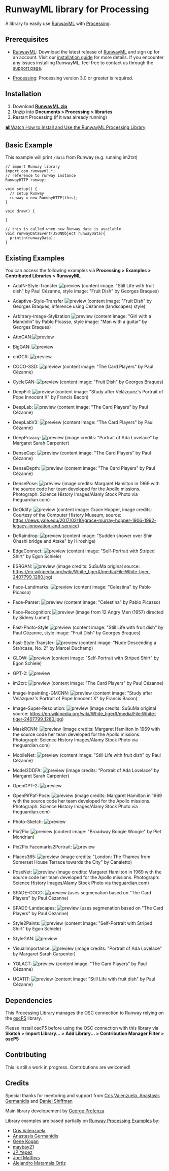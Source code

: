 # RunwayML library for Processing

A library to easily use [RunwayML](https://runwayml.com) with [Processing](https://processing.org/).

## Prerequisites

* [RunwayML](https://runwayml.com/): Download the latest release of [RunwayML](https://runwayml.com/download) and sign up for an account. Visit our [installation guide](https://learn.runwayml.com/#/getting-started/installation) for more details. If you encounter any issues installing RunwayML, feel free to contact us through the [support page](https://support.runwayml.com).

* [Processing](https://processing.org/): Processing version 3.0 or greater is required.

## Installation

1. Download **[RunwayML.zip](https://github.com/runwayml/processing-library/releases/download/latest/RunwayML.zip)**
2. Unzip into **Documents > Processing > libraries**
3. Restart Processing (if it was already running)

[📽 Watch How to Install and Use the RunwayML Processing Library](https://www.youtube.com/watch?v=zGdOKaLOjck&list=PLj598ZXODDO_oWYAiO5c0Ac05IyrPUG8t&index=6&t=0s)

## Basic Example

This example will print `/data` from Runway (e.g. running im2txt)

```processing
// import Runway library
import com.runwayml.*;
// reference to runway instance
RunwayHTTP runway;

void setup() {
  // setup Runway
  runway = new RunwayHTTP(this);
}

void draw() {
  
}

// this is called when new Runway data is available
void runwayDataEvent(JSONObject runwayData){
  println(runwayData);
}
```

## Existing Examples

You can access the following examples via **Processing > Examples > Contributed Libraries > RunwayML**

- AdaIN-Style-Transfer ![preview](assets/examples/ada-in-style-transfer.jpg)
(content image: "Still Life with fruit dish" by Paul Cézanne,
style image: "Fruit Dish" by Georges Braques)
  
- Adaptive-Style-Transfer ![preview](assets/examples/adaptive-style-transfer.jpg)
(content image: "Fruit Dish" by Georges Braques, inference using Cézanne (landscapes) style)  
- Arbitrary-Image-Stylization ![preview](assets/examples/arbitrary-image-stylization.jpg)
(content image: "Girl with a Mandolin" by Pablo Picasso,
style image: "Man with a guitar" by Georges Braques)
  
- AttnGAN:![preview](assets/examples/attn-gan.jpg)
  
- BigGAN: ![preview](assets/examples/big-gan.jpg)

- cnOCR: ![preview](assets/examples/cn-ocr.jpg)

- COCO-SSD: ![preview](assets/examples/coco-ssd.jpg)
(content image: "The Card Players" by Paul Cézanne)

- CycleGAN: ![preview](assets/examples/cycle-gan.jpg)
(content image: "Fruit Dish" by Georges Braques)
- DeepFill: ![preview](assets/examples/deep-fill.jpg)
(content image: "Study after Velázquez's Portrait of Pope Innocent X" by Francis Bacon)
- DeepLab: ![preview](assets/examples/deep-lab.jpg)
(content image: "The Card Players" by Paul Cézanne)
- DeepLabV3: ![preview](assets/examples/deep-lab-v3.jpg)
(content image: "The Card Players" by Paul Cézanne)
- DeepPrivacy: ![preview](assets/examples/deep-privacy.jpg)
(image credits: "Portrait of Ada Lovelace" by Margaret Sarah Carpenter)
- DenseCap: ![preview](assets/examples/dense-cap.jpg)
(content image: "The Card Players" by Paul Cézanne)
- DenseDepth: ![preview](assets/examples/dense-depth.jpg)
(content image: "The Card Players" by Paul Cézanne)
- DensePose: ![preview](assets/examples/dense-pose.jpg)
(image credits: Margaret Hamilton in 1969 with the source code her team developed for the Apollo missions. Photograph: Science History Images/Alamy Stock Photo via theguardian.com)
- DeOldify: ![preview](assets/examples/de-oldify.jpg)
(content image: Grace Hopper, image credits: Courtesy of the Computer History Museum, source: https://news.yale.edu/2017/02/10/grace-murray-hopper-1906-1992-legacy-innovation-and-service)
- DeRaindrop: ![preview](assets/examples/de-raindrop.jpg)
(content image: "Sudden shower over Shin Ōhashi bridge and Atake" by Hiroshige)
- EdgeConnect: ![preview](assets/examples/edge-connect.jpg)
(content image: "Self-Portrait with Striped Shirt" by Egon Schiele)
- ESRGAN: ![preview](assets/examples/esrgan.jpg)
(image credits: SuSuMa original source: https://en.wikipedia.org/wiki/White_tiger#/media/File:White-tiger-2407799_1280.jpg)
- Face-Landmarks: ![preview](assets/examples/face-landmarks.jpg)
(content image: "Celestina" by Pablo Picasso)
- Face-Parser: ![preview](assets/examples/face-parser.jpg)
(content image: "Celestina" by Pablo Picasso)
- Face-Recognition: ![preview](assets/examples/face-recognition.jpg)
(image from 12 Angry Men (1957) directed by Sidney Lumet)
- Fast-Photo-Style ![preview](assets/examples/fast-photo-style.jpg)
(content image: "Still Life with fruit dish" by Paul Cézanne,
style image: "Fruit Dish" by Georges Braques)
- Fast-Style-Transfer: ![preview](assets/examples/fast-style-transfer.jpg)
(content image: "Nude Descending a Staircase, No. 2" by Marcel Duchamp)
- GLOW: ![preview](assets/examples/glow.jpg)
(content image: "Self-Portrait with Striped Shirt" by Egon Schiele)
- GPT-2: ![preview](assets/examples/gpt-2.jpg)
- im2txt: ![preview](assets/examples/im2txt.jpg)
(content image: "The Card Players" by Paul Cézanne)
- Image-Inpainting-GMCNN: ![preview](assets/examples/inpainting-gmcnn.jpg)
(content image: "Study after Velázquez's Portrait of Pope Innocent X" by Francis Bacon)
- Image-Super-Resolution: ![preview](assets/examples/image-super-resolution.jpg)
(image credits: SuSuMa original source: https://en.wikipedia.org/wiki/White_tiger#/media/File:White-tiger-2407799_1280.jpg)
- MaskRCNN: ![preview](assets/examples/mask-rcnn.jpg)
(image credits: Margaret Hamilton in 1969 with the source code her team developed for the Apollo missions. Photograph: Science History Images/Alamy Stock Photo via theguardian.com)
- MobileNet: ![preview](assets/examples/mobilenet.jpg)
(content image: "Still Life with fruit dish" by Paul Cézanne)
- Model3DDFA: ![preview](assets/examples/3ddfa.jpg)
(image credits: "Portrait of Ada Lovelace" by Margaret Sarah Carpenter)
- OpenGPT-2: ![preview](assets/examples/open-gpt-2.jpg)
- OpenPifPaf-Pose: ![preview](assets/examples/open-pif-paf.jpg)
(image credits: Margaret Hamilton in 1969 with the source code her team developed for the Apollo missions. Photograph: Science History Images/Alamy Stock Photo via theguardian.com)
- Photo-Sketch: ![preview](assets/examples/photo-sketch.jpg)
- Pix2Pix: ![preview](assets/examples/pix2pix.jpg)
(content image: "Broadway Boogie Woogie" by Piet Mondrian)
- Pix2Pix Facemarks2Portrait: ![preview](assets/examples/pix2pix-facemarks2portrait.jpg)
- Places365: ![preview](assets/examples/places-365.jpg)
(image credits: "London: The Thames from Somerset House Terrace towards the City" by Canaletto)
- PoseNet: ![preview](assets/examples/posenet.jpg)
(image credits: Margaret Hamilton in 1969 with the source code her team developed for the Apollo missions. Photograph: Science History Images/Alamy Stock Photo via theguardian.com)
- SPADE-COCO: ![preview](assets/examples/spade-coco.jpg)
(uses segmenation based on "The Card Players" by Paul Cézanne)
- SPADE-Landscapes: ![preview](assets/examples/spade-landscapes.jpg)
(uses segmenation based on "The Card Players" by Paul Cézanne)
- Style2Paints: ![preview](assets/examples/style2paints.jpg)
(content image: "Self-Portrait with Striped Shirt" by Egon Schiele)
- StyleGAN: ![preview](assets/examples/style-gan.jpg)
- VisualImportance: ![preview](assets/examples/visual-importance.jpg)
(image credits: "Portrait of Ada Lovelace" by Margaret Sarah Carpenter)
- YOLACT: ![preview](assets/examples/yolact.jpg)
(content image: "The Card Players" by Paul Cézanne)  
- UGATIT: ![preview](assets/examples/ugatit.jpg)
(content image: "Still Life with fruit dish" by Paul Cézanne)


## Dependencies

This Processing Library manages the OSC connection to Runway relying on the [oscP5](http://www.sojamo.de/libraries/oscP5/) library.

Please install oscP5 before using the OSC connection with this library via **Sketch > Import Library... > Add Library... > Contribution Manager Filter > oscP5**

## Contributing

This is still a work in progress. Contributions are welcomed!

## Credits

Special thanks for mentoring and support from [Cris Valenzuela, Anastasis Germanidis](https://runwayml.com) and [Daniel Shiffman](https://github.com/shiffman)

Main library developement by [George Profenza](https://github.com/orgicus)

Library examples are based partially on [Runway Processing Examples](https://github.com/runwayml/processing) by:

- [Cris Valenzuela](https://github.com/cvalenzuela)
- [Anastasis Germanidis](https://github.com/agermanidis)
- [Gene Kogan](https://github.com/genekogan)
- [maybay21](https://github.com/maybay21)
- [JP Yepez](https://github.com/jpyepez)
- [Joel Matthys](https://github.com/jwmatthys)
- [Alejandro Matamala Ortiz](https://github.com/matamalaortiz)
